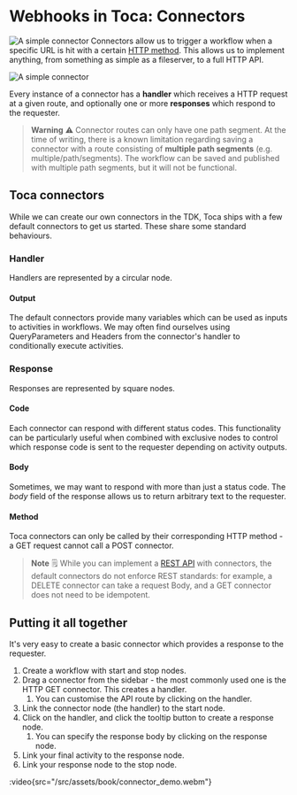 # Webhooks in Toca: Connectors

![A simple connector](connector_overview.png)
Connectors allow us to trigger a workflow when a specific URL is hit with a certain [HTTP method](https://developer.mozilla.org/en-US/docs/Web/HTTP/Reference/Methods). This allows us to implement anything, from something as simple as a fileserver, to a full HTTP API.

![A simple connector](simple-connector.gif)

Every instance of a connector has a **handler** which receives a HTTP request at a given route, and optionally one or more **responses** which respond to the requester.

> **Warning** ⚠️
> Connector routes can only have one path segment. At the time of writing, there is a known limitation regarding saving a connector with a route consisting of **multiple path segments** (e.g. multiple/path/segments). The workflow can be saved and published with multiple path segments, but it will not be functional.

## Toca connectors

While we can create our own connectors in the TDK, Toca ships with a few default connectors to get us started. These share some standard behaviours.

### Handler

Handlers are represented by a circular node.
#### Output

The default connectors provide many variables which can be used as inputs to activities in workflows. We may often find ourselves using QueryParameters and Headers from the connector's handler to conditionally execute activities.


### Response

Responses are represented by square nodes. 
#### Code

Each connector can respond with different status codes. This functionality can be particularly useful when combined with exclusive nodes to control which response code is sent to the requester depending on activity outputs.
#### Body

Sometimes, we may want to respond with more than just a status code. The *body* field of the response allows us to return arbitrary text to the requester.

#### Method

Toca connectors can only be called by their corresponding HTTP method - a GET request cannot call a POST connector.

> **Note** 🗒️
> While you can implement a [REST API](https://aws.amazon.com/what-is/restful-api/) with connectors, the default connectors do not enforce REST standards: for example, a DELETE connector can take a request Body, and a GET connector does not need to be idempotent.

## Putting it all together

It's very easy to create a basic connector which provides a response to the requester.
1. Create a workflow with start and stop nodes.
2. Drag a connector from the sidebar - the most commonly used one is the HTTP GET connector. This creates a handler.
	1. You can customise the API route by clicking on the handler.
3. Link the connector node (the handler) to the start node. 
4. Click on the handler, and click the tooltip button to create a response node.
	1. You can specify the response body by clicking on the response node.
5. Link your final activity to the response node.
6. Link your response node to the stop node.

:video{src="/src/assets/book/connector_demo.webm"}
